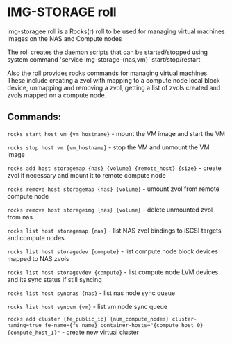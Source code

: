 # IMG-STORAGE roll

img-storagee roll is a Rocks(r) roll to be used for managing virtual machines images on the NAS and Compute nodes

The roll creates the daemon scripts that can be started/stopped using system command 'service img-storage-{nas,vm}' start/stop/restart

Also the roll provides rocks commands for managing virtual machines. These include creating a zvol with mapping to a compute node local block device, unmapping and removing a zvol, getting a list of zvols created and zvols mapped on a compute node.

## Commands:

```rocks start host vm {vm_hostname}``` - mount the VM image and start the VM

```rocks stop host vm {vm_hostname}``` - stop the VM and unmount the VM image

```rocks add host storagemap {nas} {volume} {remote_host} {size}``` - create zvol if necessary and mount it to remote compute node

```rocks remove host storagemap {nas} {volume}``` - umount zvol from remote compute node

```rocks remove host storageimg {nas} {volume}``` - delete unmounted zvol from nas

```rocks list host storagemap {nas}``` - list NAS zvol bindings to iSCSI targets and compute nodes

```rocks list host storagedev {compute}``` - list compute node block devices mapped to NAS zvols

```rocks list host storagevdev {compute}``` - list compute node LVM devices and its sync status if still syncing

```rocks list host syncnas {nas}``` - list nas node sync queue

```rocks list host syncvm {vm}``` - list vm node sync queue

```rocks add cluster {fe_public_ip} {num_compute_nodes} cluster-naming=true fe-name={fe_name} container-hosts="{compute_host_0} {compute_host_1}"``` - create new virtual cluster
